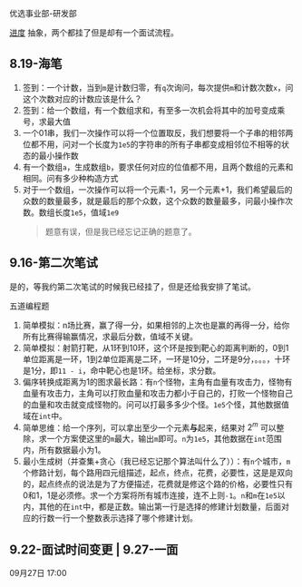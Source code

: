 优选事业部-研发部

[进度](https://zhaopin.meituan.com/web/personalCenter/deliveryRecord)
抽象，两个都挂了但是却有一个面试流程。

## 8.19-海笔

1. 签到：一个计数，当到`m`是计数归零，有`q`次询问，每次提供`m`和计数次数`x`，问这个次数对应的计数应该是什么？
2. 签到：给一个数组，有一个数组求和，有至多一次机会将其中的加号变成乘号，求最大值
3. 一个01串，我们一次操作可以将一个位置取反，我们想要将一个子串的相邻两位都不用，问对一个长度为`1e5`的字符串的所有子串都变成相邻位不相等的状态的最小操作数
4. 有一个数组`a`，生成数组`b`，要求任何对应的位值都不用，且两个数组的元素和相同。问有多少种构造方式
5. 对于一个数组，一次操作可以将一个元素-1，另一个元素+1，我们希望最后的众数的数量最多，就是最后的那个众数，这个众数的数量最多，问最小操作次数。数组长度`1e5`，值域`1e9`
	>题意有误，但是我已经忘记正确的题意了。

## 9.16-第二次笔试

是的，等我约第二次笔试的时候我已经挂了，但是还给我安排了笔试。

五道编程题

1. 简单模拟：n场比赛，赢了得一分，如果相邻的上次也是赢的再得一分，给你所有比赛得输赢情况，求最后分数，值域不关键。
2. 简单模拟：射箭打靶，从1环到10环，这个环是按到靶心的距离判断的，0到1单位距离是一环，1到2单位距离是二环，一环是10分，二环是9分，。。。，十环是1分，即`11 - i`，命中靶心也是1环。给坐标，求分数。
3. 偏序转换成距离为1的图求最长路：有`n`个怪物，主角有血量有攻击力，怪物有血量有攻击力，主角可以打败血量和攻击力都小于自己的，打败一个怪物自己的血量和攻击就变成怪物的。问可以打最多多少个怪。`1e5`个怪，其他数据值域在`int`中。
4. 简单思维：给一个序列，可以拿出至少一个元素**与**起来，结果对 $2^{m}$ 可以整除，求一个方案使这里的`m`最大，输出`m`即可。`n`为`1e5`，其他数据在`int`范围内，所有数据最小为1。
5. 最小生成树（并查集+贪心（我已经忘记那个算法叫什么了））：有`n`个城市，`m`个修路计划，每个路用四元组描述，起点，终点，花费，必要性，这是是双向的，起点终点的说法是为了方便描述，花费就是修这个路的价格，必要性只有0和1，1是必须修。求一个方案将所有城市连接，连不上则`-1`。`n`和`m`在`1e5`以内，其他的在`int`中，都是正数。输出第一行是选择的修建计划数量，后面对应的行数一行一个整数表示选择了哪个修建计划。

## 9.22-面试时间变更 | 9.27-一面

09月27日 17:00